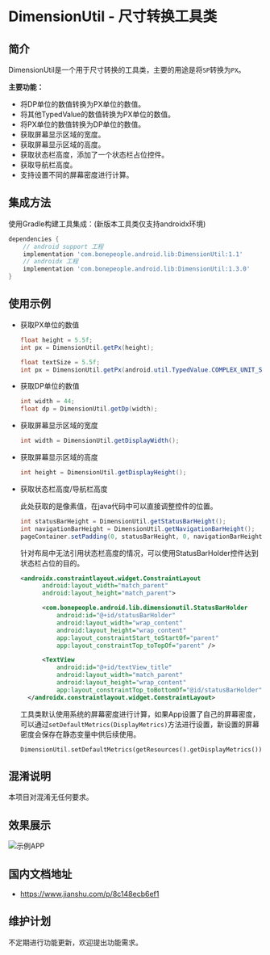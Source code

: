 # DimensionUtil - 尺寸转换工具类

## 简介
DimensionUtil是一个用于尺寸转换的工具类，主要的用途是将`SP`转换为`PX`。

**主要功能：**
* 将DP单位的数值转换为PX单位的数值。
* 将其他TypedValue的数值转换为PX单位的数值。
* 将PX单位的数值转换为DP单位的数值。
* 获取屏幕显示区域的宽度。
* 获取屏幕显示区域的高度。
* 获取状态栏高度，添加了一个状态栏占位控件。
* 获取导航栏高度。
* 支持设置不同的屏幕密度进行计算。

## 集成方法
使用Gradle构建工具集成：(新版本工具类仅支持androidx环境)
```groovy
dependencies {
    // android support 工程
    implementation 'com.bonepeople.android.lib:DimensionUtil:1.1'
    // androidx 工程
    implementation 'com.bonepeople.android.lib:DimensionUtil:1.3.0'
}
```

## 使用示例
* 获取PX单位的数值
  ```java
  float height = 5.5f;
  int px = DimensionUtil.getPx(height);
  ```
  ```java
  float textSize = 5.5f;
  int px = DimensionUtil.getPx(android.util.TypedValue.COMPLEX_UNIT_SP, textSize);
  ```
* 获取DP单位的数值
  ```java
  int width = 44;
  float dp = DimensionUtil.getDp(width);
  ```
* 获取屏幕显示区域的宽度
  ```java
  int width = DimensionUtil.getDisplayWidth();
  ```
* 获取屏幕显示区域的高度
  ```java
  int height = DimensionUtil.getDisplayHeight();
  ```
* 获取状态栏高度/导航栏高度
  
  此处获取的是像素值，在java代码中可以直接调整控件的位置。
  ```java
  int statusBarHeight = DimensionUtil.getStatusBarHeight();
  int navigationBarHeight = DimensionUtil.getNavigationBarHeight();
  pageContainer.setPadding(0, statusBarHeight, 0, navigationBarHeight);
  ```
  针对布局中无法引用状态栏高度的情况，可以使用StatusBarHolder控件达到状态栏占位的目的。
  ```xml
  <androidx.constraintlayout.widget.ConstraintLayout
        android:layout_width="match_parent"
        android:layout_height="match_parent">

        <com.bonepeople.android.lib.dimensionutil.StatusBarHolder
            android:id="@+id/statusBarHolder"
            android:layout_width="wrap_content"
            android:layout_height="wrap_content"
            app:layout_constraintStart_toStartOf="parent"
            app:layout_constraintTop_toTopOf="parent" />

        <TextView
            android:id="@+id/textView_title"
            android:layout_width="match_parent"
            android:layout_height="wrap_content"
            app:layout_constraintTop_toBottomOf="@id/statusBarHolder" />
    </androidx.constraintlayout.widget.ConstraintLayout>
  ```
  工具类默认使用系统的屏幕密度进行计算，如果App设置了自己的屏幕密度，可以通过`setDefaultMetrics(DisplayMetrics)`方法进行设置，新设置的屏幕密度会保存在静态变量中供后续使用。
  ```
  DimensionUtil.setDefaultMetrics(getResources().getDisplayMetrics());
  ```

## 混淆说明
  本项目对混淆无任何要求。

## 效果展示
![示例APP](https://resources.mydaydream.com/img/2020/06/09/6f7357ac-5527-463c-9ff6-6924c6989c73.jpg)

## 国内文档地址
* https://www.jianshu.com/p/8c148ecb6ef1

## 维护计划
  不定期进行功能更新，欢迎提出功能需求。

